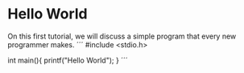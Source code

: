 # Hello World
On this first tutorial, we will discuss a simple program that every new programmer makes.
´´´
#include <stdio.h>

int main(){
    printf("Hello World");
}
´´´
